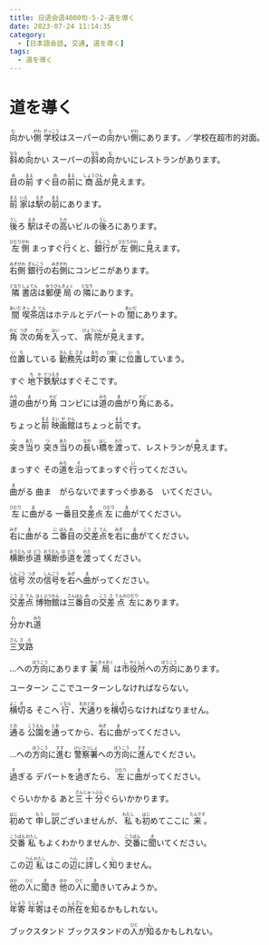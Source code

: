 ```yaml
---
title: 日语会语4000句-5-2-道を導く
date: 2023-07-24 11:14:35
category:
  - [日本語会話, 交通, 道を導く]
tags:
  - 道を導く 
---
```


# 道を導く

<ruby>向<rt>む</rt>かい<rt></rt>側<rt>がわ</rt></ruby>
<ruby>学<rt>がっ</rt>校<rt>こう</rt>はスーパーの<rt></rt>向<rt>む</rt>かい<rt></rt>側<rt>がわ</rt>にあります。／学校在超市的对面。</ruby>

<!-- more -->

<ruby>斜<rt>なな</rt>め<rt></rt>向<rt>む</rt>かい</ruby>
<ruby>スーパーの<rt></rt>斜<rt>なな</rt>め<rt></rt>向<rt>む</rt>かいにレストランがあります。</ruby>

<ruby>目<rt>め</rt>の<rt></rt>前<rt>まえ</rt></ruby>
<ruby>すぐ<rt></rt>目<rt>め</rt>の<rt></rt>前<rt>まえ</rt>に<rt></rt>商<rt>しょう</rt>品<rt>ひん</rt>が<rt></rt>見<rt>み</rt>えます。</ruby>

<ruby>前<rt>まえ</rt></ruby>
<ruby>家<rt>いえ</rt>は<rt></rt>駅<rt>えき</rt>の<rt></rt>前<rt>まえ</rt>にあります。</ruby>

<ruby>後<rt>うし</rt>ろ</ruby>
<ruby>駅<rt>えき</rt>はその<rt></rt>高<rt>たか</rt>いビルの<rt></rt>後<rt>うし</rt>ろにあります。</ruby>

<ruby>左<rt>ひだり</rt>側<rt>がわ</rt></ruby>
<ruby>まっすぐ<rt></rt>行<rt>い</rt>くと、<rt></rt>銀<rt>ぎん</rt>行<rt>こう</rt>が<rt></rt>左<rt>ひだり</rt>側<rt>がわ</rt>に<rt></rt>見<rt>み</rt>えます。</ruby>

<ruby>右<rt>みぎ</rt>側<rt>がわ</rt></ruby>
<ruby>銀<rt>ぎん</rt>行<rt>こう</rt>の<rt></rt>右<rt>みぎ</rt>側<rt>がわ</rt>にコンビニがあります。</ruby>

<ruby>隣<rt>となり</rt></ruby>
<ruby>書<rt>しょ</rt>店<rt>てん</rt>は<rt></rt>郵<rt>ゆう</rt>便<rt>びん</rt>局<rt>きょく</rt>の<rt></rt>隣<rt>となり</rt>にあります。</ruby>

<ruby>間<rt>あいだ</rt></ruby>
<ruby>喫<rt>きっ</rt>茶<rt>さ</rt>店<rt>てん</rt>はホテルとデパートの<rt></rt>間<rt>あいだ</rt>にあります。</ruby>

<ruby>角<rt>かど</rt></ruby>
<ruby>次<rt>つぎ</rt>の<rt></rt>角<rt>かど</rt>を<rt></rt>入<rt>はい</rt>って、<rt></rt>病<rt>びょう</rt>院<rt>いん</rt>が<rt></rt>見<rt>み</rt>えます。</ruby>

<ruby>位<rt>い</rt>置<rt>ち</rt>している</ruby>
<ruby>勤<rt>きん</rt>務<rt>む</rt>先<rt>さき</rt>は<rt></rt>町<rt>まち</rt>の<rt></rt>東<rt>ひがし</rt>に<rt></rt>位<rt>い</rt>置<rt>ち</rt>していまう。</ruby>

<ruby>すぐ</ruby>
<ruby>地<rt>ち</rt>下<rt>か</rt>鉄<rt>てつ</rt>駅<rt>えき</rt>はすぐそこです。</ruby>

<ruby>道<rt>みち</rt>の<rt></rt>曲<rt>ま</rt>がり<rt></rt>角<rt>かど</rt></ruby>
<ruby>コンピには<rt></rt>道<rt>みち</rt>の<rt></rt>曲<rt>ま</rt>がり<rt></rt>角<rt>かど</rt>にある。</ruby>

<ruby>ちょっと<rt></rt>前<rt>まえ</rt></ruby>
<ruby>映<rt>えい</rt>画<rt>が</rt>館<rt>かん</rt>はちょっと<rt></rt>前<rt>まえ</rt>です。</ruby>

<ruby>突<rt>つ</rt>き<rt></rt>当<rt>あた</rt>り</ruby>
<ruby>突<rt>つ</rt>き<rt></rt>当<rt>あた</rt>りの<rt></rt>長<rt>なが</rt>い<rt></rt>橋<rt>はし</rt>を<rt></rt>渡<rt>わた</rt>って、レストランが<rt></rt>見<rt>み</rt>えます。</ruby>

<ruby>まっすぐ</ruby>
<ruby>その<rt></rt>道<rt>みち</rt>を<rt></rt>沿<rt>そ</rt>ってまっすぐ<rt></rt>行<rt>い</rt>ってください。</ruby>

<ruby>曲<rt>ま</rt>がる</ruby>
曲ま　がらないでますっぐ歩ある　いてください。  

<ruby>左<rt>ひだり</rt>に<rt></rt>曲<rt>ま</rt>がる</ruby>
<ruby>一番目<rt>の</rt>交差点<rt>を</rt>左<rt>ひだり</rt>に<rt></rt>曲<rt>ま</rt>がてください。</ruby>

<ruby>右<rt>みぎ</rt>に<rt></rt>曲<rt>ま</rt>がる</ruby>
<ruby>二<rt>に</rt>番<rt>ばん</rt>目<rt>め</rt>の<rt></rt>交<rt>こう</rt>差<rt>さ</rt>点<rt>てん</rt>を<rt></rt>右<rt>みぎ</rt>に<rt></rt>曲<rt>ま</rt>がてください。</ruby>

<ruby>横<rt>おう</rt>断<rt>だん</rt>歩<rt>ほ</rt>道<rt>どう</rt></ruby>
<ruby>横<rt>おう</rt>断<rt>だん</rt>歩<rt>ほ</rt>道<rt>どう</rt>を<rt></rt>渡<rt>わた</rt>ってください。</ruby>

<ruby>信<rt>しん</rt>号<rt>ごう</rt></ruby>
<ruby>次<rt>つぎ</rt>の<rt></rt>信<rt>しん</rt>号<rt>ごう</rt>を<rt></rt>右<rt>みぎ</rt>へ<rt></rt>曲<rt>ま</rt>がってください。</ruby>

<ruby>交<rt>こう</rt>差<rt>さ</rt>点<rt>てん</rt></ruby>
<ruby>博<rt>はく</rt>物<rt>ぶつ</rt>館<rt>かん</rt>は<rt></rt>三<rt>さん</rt>番<rt>ばん</rt>目<rt>め</rt>の<rt></rt>交<rt>こう</rt>差<rt>さ</rt>点<rt>てんの</rt>左<rt>ひだり</rt>にあります。</ruby>

<ruby>分<rt>わ</rt>かれ<rt></rt>道<rt>みち</rt></ruby>

<ruby>三<rt>さん</rt>叉<rt>さ</rt>路<rt>ろ</rt></ruby>

<ruby>…への<rt></rt>方<rt>ほう</rt>向<rt>こう</rt>にあります</ruby>
<ruby>薬<rt>やっ</rt>局<rt>きゃおく</rt>は<rt></rt>市<rt>し</rt>役<rt>やく</rt>所<rt>しょ</rt>への<rt></rt>方<rt>ほう</rt>向<rt>こう</rt>にあります。</ruby>

<ruby>ユーターン</ruby>
<ruby>ここでユーターンしなければならない。</ruby>

<ruby>横<rt>よこ</rt>切<rt>ぎ</rt>る</ruby>
<ruby>そこへ<rt></rt>行<rt>くなら</rt>、<rt></rt>大<rt>おお</rt>通<rt>どお</rt>りを<rt></rt>横<rt>よこ</rt>切<rt>ぎ</rt>らなければなりません。</ruby>

<ruby>通<rt>とお</rt>る</ruby>
<ruby>公<rt>こう</rt>園<rt>えん</rt>を<rt></rt>通<rt>とお</rt>ってから、<rt></rt>右<rt>みぎ</rt>に<rt></rt>曲<rt>ま</rt>がってください。</ruby>

<ruby>…への<rt></rt>方<rt>ほう</rt>向<rt>こう</rt>に<rt></rt>進<rt>すす</rt>む</ruby>
<ruby>警<rt>けい</rt>察<rt>さつ</rt>署<rt>しょ</rt>への<rt></rt>方<rt>ほう</rt>向<rt>こう</rt>に<rt></rt>進<rt>すす</rt>んでください。</ruby>

<ruby>過<rt>す</rt>ぎる</ruby>
<ruby>デパートを<rt></rt>過<rt>す</rt>ぎたら、<rt></rt>左<rt>ひだり</rt>に<rt></rt>曲<rt>ま</rt>がってください。</ruby>

<ruby>ぐらいかかる</ruby>
<ruby>あと<rt></rt>三<rt>さん</rt>十<rt>じゅっ</rt>分<rt>ぷん</rt>ぐらいかかります。</ruby>

<ruby>初<rt>はじ</rt>めて</ruby>
<ruby>申<rt>もう</rt>し<rt></rt>訳<rt>わけ</rt>ございませんが、<rt></rt>私<rt>わたし</rt>も<rt></rt>初<rt>はじ</rt>めてここに<rt></rt>来<rt>たんです</rt>。</ruby>

<ruby>交<rt>こう</rt>番<rt>ばん</rt></ruby>
<ruby>私<rt>わたし</rt>もよくわかりませんか、<rt></rt>交<rt>こう</rt>番<rt>ばん</rt>に<rt></rt>聞<rt>き</rt>いてください。</ruby>

<ruby>この<rt></rt>辺<rt>へん</rt></ruby>
<ruby>私<rt>わたし</rt>はこの<rt></rt>辺<rt>へん</rt>に<rt></rt>詳<rt>くわ</rt>しく<rt></rt>知<rt>し</rt>りません。</ruby>

<ruby>他<rt>ほか</rt>の<rt></rt>人<rt>ひと</rt>に<rt></rt>聞<rt>き</rt>き</ruby>
<ruby>他<rt>ほか</rt>の<rt></rt>人<rt>ひと</rt>に<rt></rt>聞<rt>き</rt>きいてみようか。</ruby>

<ruby>年<rt>とし</rt>寄<rt>より</rt></ruby>
<ruby>年<rt>とし</rt>寄<rt>より</rt>はその<rt></rt>所<rt>しょ</rt>在<rt>ざい</rt>を<rt></rt>知<rt>し</rt>るかもしれない。</ruby>

<ruby>ブックスタンド</ruby>
<ruby>ブックスタンドの<rt></rt>人<rt>ひと</rt>が<rt></rt>知<rt>し</rt>るかもしれない。</ruby>


